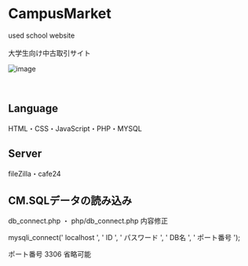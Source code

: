 # CampusMarket
used school website
<br><br>
大学生向け中古取引サイト
<br>

![image](https://user-images.githubusercontent.com/118879439/223015509-157f9372-1e4e-446e-8ad6-103e49e5c41f.png)

<br>

## Language
HTML・CSS・JavaScript・PHP・MYSQL
<br>

## Server
fileZilla・cafe24
<br>

## CM.SQLデータの読み込み
db_connect.php ・ php/db_connect.php 内容修正

mysqli_connect(' localhost ', ' ID ', ' パスワード ', ' DB名 ', ' ポート番号 ');

ポート番号 3306 省略可能

